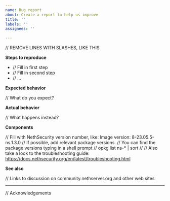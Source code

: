 ```yaml
---
name: Bug report
about: Create a report to help us improve
title: ''
labels: ''
assignees: ''

---
```


// REMOVE LINES WITH SLASHES, LIKE THIS

**Steps to reproduce**

- // Fill in first step
- // Fill in second step
- // ...

**Expected behavior**

// What do you expect?

**Actual behavior**

// What happens instead?

**Components**

// Fill with NethSecurity version number, like: Image version: 8-23.05.5-ns.1.3.0
// If possible, add relevant package versions. 
// You can find the package versions typing in a shell prompt
// opkg list ns-\* | sort
//
// Also take a look to the troubleshooting guide: https://docs.nethsecurity.org/en/latest/troubleshooting.html

**See also**

// Links to discussion on community.nethserver.org and other web sites

----

// Acknowledgements
